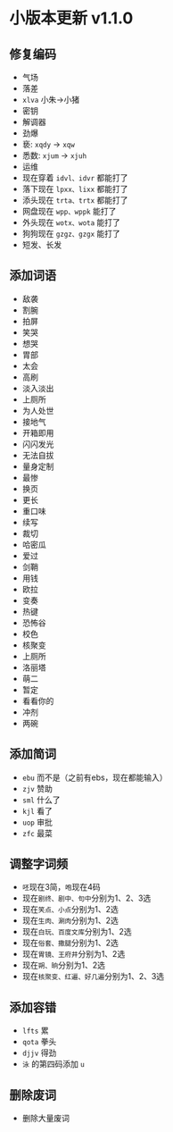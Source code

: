 # 小版本更新 v1.1.0

## 修复编码
- 气场
- 落差
- `xlva` 小朱->小猪
- 密钥
- 解调器
- 劲爆
- 亵: `xqdy` -> `xqw`
- 悉数: `xjum` -> `xjuh`
- 运维
- 现在穿着 `idvl、idvr` 都能打了
- 落下现在 `lpxx、lixx` 都能打了
- 添头现在 `trta、trtx` 都能打了
- 网盘现在 `wpp、wppk` 能打了
- 外头现在 `wotx、wota` 能打了
- 狗狗现在 `gzgz、gzgx` 能打了
- 短发、长发
## 添加词语
- 敌袭
- 割腕
- 拍屏
- 笑哭
- 想哭
- 胃部
- 太会
- 高刷
- 淡入淡出
- 上厕所
- 为人处世
- 接地气
- 开箱即用
- 闪闪发光
- 无法自拔
- 量身定制
- 最惨
- 换页
- 更长
- 重口味
- 续写
- 裁切
- 哈密瓜
- 爱过
- 剑鞘
- 用钱
- 欧拉
- 变奏
- 热键
- 恐怖谷
- 校色
- 核聚变
- 上厕所
- 洛丽塔
- 萌二
- 暂定
- 看看你的
- 冲剂
- 两碗
## 添加简词
- `ebu` 而不是（之前有ebs，现在都能输入）
- `zjv` 赞助
- `sml` 什么了
- `kjl` 看了
- `uop` 审批
- `zfc` 最菜
## 调整字词频
- `呸`现在3简，`咆`现在4码
- 现在`剧终、剧中、句中`分别为1、2、3选
- 现在`笑点、小点`分别为1、2选
- 现在`生肉、涮肉`分别为1、2选
- 现在`白玩、百度文库`分别为1、2选
- 现在`俗套、撒腿`分别为1、2选
- 现在`胃镜、王府井`分别为1、2选
- 现在`朔、晌`分别为1、2选
- 现在`核聚变、红遍、好几遍`分别为1、2、3选
## 添加容错
- `lfts` 累
- `qota` 拳头
- `djjv` 得劲
-  `泳` 的第四码添加 `u`
## 删除废词
- 删除大量废词
